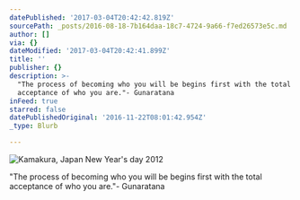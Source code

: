 ```yaml
---
datePublished: '2017-03-04T20:42:42.819Z'
sourcePath: _posts/2016-08-18-7b164daa-18c7-4724-9a66-f7ed26573e5c.md
author: []
via: {}
dateModified: '2017-03-04T20:42:41.899Z'
title: ''
publisher: {}
description: >-
  "The process of becoming who you will be begins first with the total
  acceptance of who you are."- Gunaratana
inFeed: true
starred: false
datePublishedOriginal: '2016-11-22T08:01:42.954Z'
_type: Blurb

---
```

![Kamakura, Japan New Year's day 2012](https://the-grid-user-content.s3-us-west-2.amazonaws.com/ac6ed05d-4696-4338-b1bb-6499d5f164aa.jpg)

"The process of becoming who you will be begins first with the total acceptance of who you are."- Gunaratana